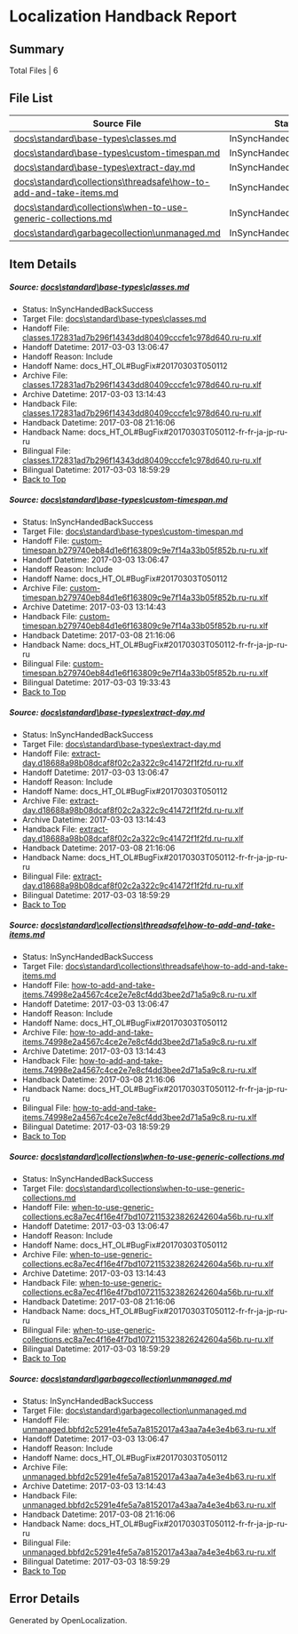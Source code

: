 # <a name='report-top'></a> Localization Handback Report

## Summary
 Total Files | 6

## File List
 Source File | Status | Details 
 ----------- | ------ | ------- 
 [docs\standard\base-types\classes.md](https://github.com/dotnet/docs/blob/90fe68f7f3c4b46502b5d3770b1a2d57c6af748a/docs/standard/base-types/classes.md) | InSyncHandedBackSuccess | [Details](#ae677af2590636fd144d8978a3500c37f9d336153329)
 [docs\standard\base-types\custom-timespan.md](https://github.com/dotnet/docs/blob/90fe68f7f3c4b46502b5d3770b1a2d57c6af748a/docs/standard/base-types/custom-timespan.md) | InSyncHandedBackSuccess | [Details](#bec60437d4345decaf38f2bbb9434922ac8896833338)
 [docs\standard\base-types\extract-day.md](https://github.com/dotnet/docs/blob/90fe68f7f3c4b46502b5d3770b1a2d57c6af748a/docs/standard/base-types/extract-day.md) | InSyncHandedBackSuccess | [Details](#1b9d1d497524e62e5758c9be7be7b586a421a2583344)
 [docs\standard\collections\threadsafe\how-to-add-and-take-items.md](https://github.com/dotnet/docs/blob/90fe68f7f3c4b46502b5d3770b1a2d57c6af748a/docs/standard/collections/threadsafe/how-to-add-and-take-items.md) | InSyncHandedBackSuccess | [Details](#e560eb44f783aaa50ec335df4f3171090d238f323388)
 [docs\standard\collections\when-to-use-generic-collections.md](https://github.com/dotnet/docs/blob/90fe68f7f3c4b46502b5d3770b1a2d57c6af748a/docs/standard/collections/when-to-use-generic-collections.md) | InSyncHandedBackSuccess | [Details](#bde317c165981775330e1d0d8261d355e2401bc93395)
 [docs\standard\garbagecollection\unmanaged.md](https://github.com/dotnet/docs/blob/90fe68f7f3c4b46502b5d3770b1a2d57c6af748a/docs/standard/garbagecollection/unmanaged.md) | InSyncHandedBackSuccess | [Details](#43ad8829de51775b23d1e00d9b4e2a4f4b240e943423)

## Item Details
##### <a name='ae677af2590636fd144d8978a3500c37f9d336153329'></a> Source: [docs\standard\base-types\classes.md](https://github.com/dotnet/docs/blob/90fe68f7f3c4b46502b5d3770b1a2d57c6af748a/docs/standard/base-types/classes.md)
* Status: InSyncHandedBackSuccess
* Target File: [docs\standard\base-types\classes.md](https://github.com/dotnet/docs.ru-ru/blob/c123c09be32bc49849bd844df72fc2cf63a9413b/docs/standard/base-types/classes.md)
* Handoff File: [classes.172831ad7b296f14343dd80409cccfe1c978d640.ru-ru.xlf](https://github.com/dotnet/docs.handoff/blob/b6bd280ae8f058a8eb91397ec6e34556f76b66b5/ol-handoff/dotnet/docs.ru-ru/master/dotnet-core/classes.172831ad7b296f14343dd80409cccfe1c978d640.ru-ru.xlf)
* Handoff Datetime: 2017-03-03 13:06:47
* Handoff Reason: Include
* Handoff Name: docs_HT_OL#BugFix#20170303T050112
* Archive File: [classes.172831ad7b296f14343dd80409cccfe1c978d640.ru-ru.xlf](https://github.com/dotnet/docs.handoff/blob/f69de723e30e129d51cab10dbb91b1b929a5db96/ol-archive/dotnet/docs.ru-ru/master/dotnet-core/classes.172831ad7b296f14343dd80409cccfe1c978d640.ru-ru.xlf)
* Archive Datetime: 2017-03-03 13:14:43
* Handback File: [classes.172831ad7b296f14343dd80409cccfe1c978d640.ru-ru.xlf](https://github.com/dotnet/docs.handback/blob/b2e7b8955300a631729afbd48a993a7e2ebea3b2/ol-handback/dotnet/docs.ru-ru/master/dotnet-core/classes.172831ad7b296f14343dd80409cccfe1c978d640.ru-ru.xlf)
* Handback Datetime: 2017-03-08 21:16:06
* Handback Name: docs_HT_OL#BugFix#20170303T050112-fr-fr-ja-jp-ru-ru
* Bilingual File: [classes.172831ad7b296f14343dd80409cccfe1c978d640.ru-ru.xlf](https://github.com/dotnet/docs.handback/blob/db3a53ac408e8f51d031b82fa4a77e7f08fddaee/ol-handback/dotnet/docs.ru-ru/master/dotnet-core/classes.172831ad7b296f14343dd80409cccfe1c978d640.ru-ru.xlf)
* Bilingual Datetime: 2017-03-03 18:59:29
* [Back to Top](#report-top)

##### <a name='bec60437d4345decaf38f2bbb9434922ac8896833338'></a> Source: [docs\standard\base-types\custom-timespan.md](https://github.com/dotnet/docs/blob/90fe68f7f3c4b46502b5d3770b1a2d57c6af748a/docs/standard/base-types/custom-timespan.md)
* Status: InSyncHandedBackSuccess
* Target File: [docs\standard\base-types\custom-timespan.md](https://github.com/dotnet/docs.ru-ru/blob/c123c09be32bc49849bd844df72fc2cf63a9413b/docs/standard/base-types/custom-timespan.md)
* Handoff File: [custom-timespan.b279740eb84d1e6f163809c9e7f14a33b05f852b.ru-ru.xlf](https://github.com/dotnet/docs.handoff/blob/b6bd280ae8f058a8eb91397ec6e34556f76b66b5/ol-handoff/dotnet/docs.ru-ru/master/dotnet-core/custom-timespan.b279740eb84d1e6f163809c9e7f14a33b05f852b.ru-ru.xlf)
* Handoff Datetime: 2017-03-03 13:06:47
* Handoff Reason: Include
* Handoff Name: docs_HT_OL#BugFix#20170303T050112
* Archive File: [custom-timespan.b279740eb84d1e6f163809c9e7f14a33b05f852b.ru-ru.xlf](https://github.com/dotnet/docs.handoff/blob/f69de723e30e129d51cab10dbb91b1b929a5db96/ol-archive/dotnet/docs.ru-ru/master/dotnet-core/custom-timespan.b279740eb84d1e6f163809c9e7f14a33b05f852b.ru-ru.xlf)
* Archive Datetime: 2017-03-03 13:14:43
* Handback File: [custom-timespan.b279740eb84d1e6f163809c9e7f14a33b05f852b.ru-ru.xlf](https://github.com/dotnet/docs.handback/blob/b2e7b8955300a631729afbd48a993a7e2ebea3b2/ol-handback/dotnet/docs.ru-ru/master/dotnet-core/custom-timespan.b279740eb84d1e6f163809c9e7f14a33b05f852b.ru-ru.xlf)
* Handback Datetime: 2017-03-08 21:16:06
* Handback Name: docs_HT_OL#BugFix#20170303T050112-fr-fr-ja-jp-ru-ru
* Bilingual File: [custom-timespan.b279740eb84d1e6f163809c9e7f14a33b05f852b.ru-ru.xlf](https://github.com/dotnet/docs.handback/blob/e5817af956e55beee9e5c8fcbebcb520eb949315/ol-handback/dotnet/docs.ru-ru/master/dotnet-core/custom-timespan.b279740eb84d1e6f163809c9e7f14a33b05f852b.ru-ru.xlf)
* Bilingual Datetime: 2017-03-03 19:33:43
* [Back to Top](#report-top)

##### <a name='1b9d1d497524e62e5758c9be7be7b586a421a2583344'></a> Source: [docs\standard\base-types\extract-day.md](https://github.com/dotnet/docs/blob/90fe68f7f3c4b46502b5d3770b1a2d57c6af748a/docs/standard/base-types/extract-day.md)
* Status: InSyncHandedBackSuccess
* Target File: [docs\standard\base-types\extract-day.md](https://github.com/dotnet/docs.ru-ru/blob/c123c09be32bc49849bd844df72fc2cf63a9413b/docs/standard/base-types/extract-day.md)
* Handoff File: [extract-day.d18688a98b08dcaf8f02c2a322c9c41472f1f2fd.ru-ru.xlf](https://github.com/dotnet/docs.handoff/blob/b6bd280ae8f058a8eb91397ec6e34556f76b66b5/ol-handoff/dotnet/docs.ru-ru/master/dotnet-core/extract-day.d18688a98b08dcaf8f02c2a322c9c41472f1f2fd.ru-ru.xlf)
* Handoff Datetime: 2017-03-03 13:06:47
* Handoff Reason: Include
* Handoff Name: docs_HT_OL#BugFix#20170303T050112
* Archive File: [extract-day.d18688a98b08dcaf8f02c2a322c9c41472f1f2fd.ru-ru.xlf](https://github.com/dotnet/docs.handoff/blob/f69de723e30e129d51cab10dbb91b1b929a5db96/ol-archive/dotnet/docs.ru-ru/master/dotnet-core/extract-day.d18688a98b08dcaf8f02c2a322c9c41472f1f2fd.ru-ru.xlf)
* Archive Datetime: 2017-03-03 13:14:43
* Handback File: [extract-day.d18688a98b08dcaf8f02c2a322c9c41472f1f2fd.ru-ru.xlf](https://github.com/dotnet/docs.handback/blob/b2e7b8955300a631729afbd48a993a7e2ebea3b2/ol-handback/dotnet/docs.ru-ru/master/dotnet-core/extract-day.d18688a98b08dcaf8f02c2a322c9c41472f1f2fd.ru-ru.xlf)
* Handback Datetime: 2017-03-08 21:16:06
* Handback Name: docs_HT_OL#BugFix#20170303T050112-fr-fr-ja-jp-ru-ru
* Bilingual File: [extract-day.d18688a98b08dcaf8f02c2a322c9c41472f1f2fd.ru-ru.xlf](https://github.com/dotnet/docs.handback/blob/db3a53ac408e8f51d031b82fa4a77e7f08fddaee/ol-handback/dotnet/docs.ru-ru/master/dotnet-core/extract-day.d18688a98b08dcaf8f02c2a322c9c41472f1f2fd.ru-ru.xlf)
* Bilingual Datetime: 2017-03-03 18:59:29
* [Back to Top](#report-top)

##### <a name='e560eb44f783aaa50ec335df4f3171090d238f323388'></a> Source: [docs\standard\collections\threadsafe\how-to-add-and-take-items.md](https://github.com/dotnet/docs/blob/90fe68f7f3c4b46502b5d3770b1a2d57c6af748a/docs/standard/collections/threadsafe/how-to-add-and-take-items.md)
* Status: InSyncHandedBackSuccess
* Target File: [docs\standard\collections\threadsafe\how-to-add-and-take-items.md](https://github.com/dotnet/docs.ru-ru/blob/c123c09be32bc49849bd844df72fc2cf63a9413b/docs/standard/collections/threadsafe/how-to-add-and-take-items.md)
* Handoff File: [how-to-add-and-take-items.74998e2a4567c4ce2e7e8cf4dd3bee2d71a5a9c8.ru-ru.xlf](https://github.com/dotnet/docs.handoff/blob/b6bd280ae8f058a8eb91397ec6e34556f76b66b5/ol-handoff/dotnet/docs.ru-ru/master/dotnet-core/how-to-add-and-take-items.74998e2a4567c4ce2e7e8cf4dd3bee2d71a5a9c8.ru-ru.xlf)
* Handoff Datetime: 2017-03-03 13:06:47
* Handoff Reason: Include
* Handoff Name: docs_HT_OL#BugFix#20170303T050112
* Archive File: [how-to-add-and-take-items.74998e2a4567c4ce2e7e8cf4dd3bee2d71a5a9c8.ru-ru.xlf](https://github.com/dotnet/docs.handoff/blob/f69de723e30e129d51cab10dbb91b1b929a5db96/ol-archive/dotnet/docs.ru-ru/master/dotnet-core/how-to-add-and-take-items.74998e2a4567c4ce2e7e8cf4dd3bee2d71a5a9c8.ru-ru.xlf)
* Archive Datetime: 2017-03-03 13:14:43
* Handback File: [how-to-add-and-take-items.74998e2a4567c4ce2e7e8cf4dd3bee2d71a5a9c8.ru-ru.xlf](https://github.com/dotnet/docs.handback/blob/b2e7b8955300a631729afbd48a993a7e2ebea3b2/ol-handback/dotnet/docs.ru-ru/master/dotnet-core/how-to-add-and-take-items.74998e2a4567c4ce2e7e8cf4dd3bee2d71a5a9c8.ru-ru.xlf)
* Handback Datetime: 2017-03-08 21:16:06
* Handback Name: docs_HT_OL#BugFix#20170303T050112-fr-fr-ja-jp-ru-ru
* Bilingual File: [how-to-add-and-take-items.74998e2a4567c4ce2e7e8cf4dd3bee2d71a5a9c8.ru-ru.xlf](https://github.com/dotnet/docs.handback/blob/db3a53ac408e8f51d031b82fa4a77e7f08fddaee/ol-handback/dotnet/docs.ru-ru/master/dotnet-core/how-to-add-and-take-items.74998e2a4567c4ce2e7e8cf4dd3bee2d71a5a9c8.ru-ru.xlf)
* Bilingual Datetime: 2017-03-03 18:59:29
* [Back to Top](#report-top)

##### <a name='bde317c165981775330e1d0d8261d355e2401bc93395'></a> Source: [docs\standard\collections\when-to-use-generic-collections.md](https://github.com/dotnet/docs/blob/90fe68f7f3c4b46502b5d3770b1a2d57c6af748a/docs/standard/collections/when-to-use-generic-collections.md)
* Status: InSyncHandedBackSuccess
* Target File: [docs\standard\collections\when-to-use-generic-collections.md](https://github.com/dotnet/docs.ru-ru/blob/c123c09be32bc49849bd844df72fc2cf63a9413b/docs/standard/collections/when-to-use-generic-collections.md)
* Handoff File: [when-to-use-generic-collections.ec8a7ec4f16e4f7bd1072115323826242604a56b.ru-ru.xlf](https://github.com/dotnet/docs.handoff/blob/b6bd280ae8f058a8eb91397ec6e34556f76b66b5/ol-handoff/dotnet/docs.ru-ru/master/dotnet-core/when-to-use-generic-collections.ec8a7ec4f16e4f7bd1072115323826242604a56b.ru-ru.xlf)
* Handoff Datetime: 2017-03-03 13:06:47
* Handoff Reason: Include
* Handoff Name: docs_HT_OL#BugFix#20170303T050112
* Archive File: [when-to-use-generic-collections.ec8a7ec4f16e4f7bd1072115323826242604a56b.ru-ru.xlf](https://github.com/dotnet/docs.handoff/blob/f69de723e30e129d51cab10dbb91b1b929a5db96/ol-archive/dotnet/docs.ru-ru/master/dotnet-core/when-to-use-generic-collections.ec8a7ec4f16e4f7bd1072115323826242604a56b.ru-ru.xlf)
* Archive Datetime: 2017-03-03 13:14:43
* Handback File: [when-to-use-generic-collections.ec8a7ec4f16e4f7bd1072115323826242604a56b.ru-ru.xlf](https://github.com/dotnet/docs.handback/blob/b2e7b8955300a631729afbd48a993a7e2ebea3b2/ol-handback/dotnet/docs.ru-ru/master/dotnet-core/when-to-use-generic-collections.ec8a7ec4f16e4f7bd1072115323826242604a56b.ru-ru.xlf)
* Handback Datetime: 2017-03-08 21:16:06
* Handback Name: docs_HT_OL#BugFix#20170303T050112-fr-fr-ja-jp-ru-ru
* Bilingual File: [when-to-use-generic-collections.ec8a7ec4f16e4f7bd1072115323826242604a56b.ru-ru.xlf](https://github.com/dotnet/docs.handback/blob/db3a53ac408e8f51d031b82fa4a77e7f08fddaee/ol-handback/dotnet/docs.ru-ru/master/dotnet-core/when-to-use-generic-collections.ec8a7ec4f16e4f7bd1072115323826242604a56b.ru-ru.xlf)
* Bilingual Datetime: 2017-03-03 18:59:29
* [Back to Top](#report-top)

##### <a name='43ad8829de51775b23d1e00d9b4e2a4f4b240e943423'></a> Source: [docs\standard\garbagecollection\unmanaged.md](https://github.com/dotnet/docs/blob/90fe68f7f3c4b46502b5d3770b1a2d57c6af748a/docs/standard/garbagecollection/unmanaged.md)
* Status: InSyncHandedBackSuccess
* Target File: [docs\standard\garbagecollection\unmanaged.md](https://github.com/dotnet/docs.ru-ru/blob/c123c09be32bc49849bd844df72fc2cf63a9413b/docs/standard/garbagecollection/unmanaged.md)
* Handoff File: [unmanaged.bbfd2c5291e4fe5a7a8152017a43aa7a4e3e4b63.ru-ru.xlf](https://github.com/dotnet/docs.handoff/blob/b6bd280ae8f058a8eb91397ec6e34556f76b66b5/ol-handoff/dotnet/docs.ru-ru/master/dotnet-core/unmanaged.bbfd2c5291e4fe5a7a8152017a43aa7a4e3e4b63.ru-ru.xlf)
* Handoff Datetime: 2017-03-03 13:06:47
* Handoff Reason: Include
* Handoff Name: docs_HT_OL#BugFix#20170303T050112
* Archive File: [unmanaged.bbfd2c5291e4fe5a7a8152017a43aa7a4e3e4b63.ru-ru.xlf](https://github.com/dotnet/docs.handoff/blob/f69de723e30e129d51cab10dbb91b1b929a5db96/ol-archive/dotnet/docs.ru-ru/master/dotnet-core/unmanaged.bbfd2c5291e4fe5a7a8152017a43aa7a4e3e4b63.ru-ru.xlf)
* Archive Datetime: 2017-03-03 13:14:43
* Handback File: [unmanaged.bbfd2c5291e4fe5a7a8152017a43aa7a4e3e4b63.ru-ru.xlf](https://github.com/dotnet/docs.handback/blob/b2e7b8955300a631729afbd48a993a7e2ebea3b2/ol-handback/dotnet/docs.ru-ru/master/dotnet-core/unmanaged.bbfd2c5291e4fe5a7a8152017a43aa7a4e3e4b63.ru-ru.xlf)
* Handback Datetime: 2017-03-08 21:16:06
* Handback Name: docs_HT_OL#BugFix#20170303T050112-fr-fr-ja-jp-ru-ru
* Bilingual File: [unmanaged.bbfd2c5291e4fe5a7a8152017a43aa7a4e3e4b63.ru-ru.xlf](https://github.com/dotnet/docs.handback/blob/db3a53ac408e8f51d031b82fa4a77e7f08fddaee/ol-handback/dotnet/docs.ru-ru/master/dotnet-core/unmanaged.bbfd2c5291e4fe5a7a8152017a43aa7a4e3e4b63.ru-ru.xlf)
* Bilingual Datetime: 2017-03-03 18:59:29
* [Back to Top](#report-top)


## Error Details

Generated by OpenLocalization.
